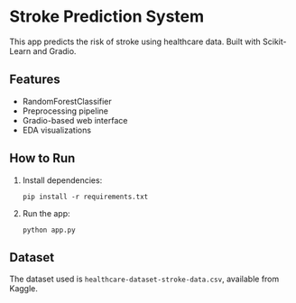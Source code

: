 # Stroke Prediction System

This app predicts the risk of stroke using healthcare data. Built with Scikit-Learn and Gradio.

## Features
- RandomForestClassifier
- Preprocessing pipeline
- Gradio-based web interface
- EDA visualizations

## How to Run

1. Install dependencies:
   ```
   pip install -r requirements.txt
   ```

2. Run the app:
   ```
   python app.py
   ```

## Dataset

The dataset used is `healthcare-dataset-stroke-data.csv`, available from Kaggle.
